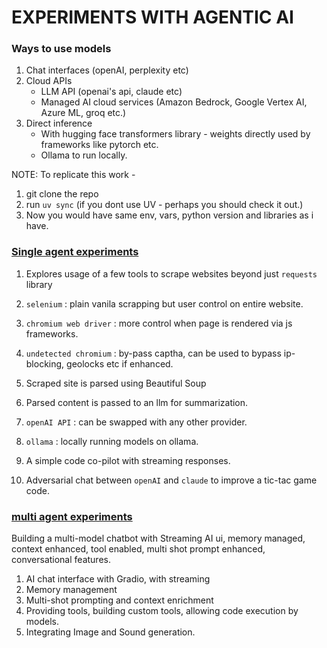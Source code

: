 # EXPERIMENTS WITH AGENTIC AI

### Ways to use models

1. Chat interfaces (openAI, perplexity etc)
2. Cloud APIs
   - LLM API (openai's api, claude etc)
   - Managed AI cloud services (Amazon Bedrock, Google Vertex AI, Azure ML, groq etc.)
3. Direct inference
   - With hugging face transformers library - weights directly used by frameworks like pytorch etc.
   - Ollama to run locally.

NOTE: To replicate this work -

1. git clone the repo
2. run `uv sync` (if you dont use UV - perhaps you should check it out.)
3. Now you would have same env, vars, python version and libraries as i have.

### [Single agent experiments](text_summarization_beautifulSoup.ipynb)

1. Explores usage of a few tools to scrape websites beyond just `requests` library

1. `selenium` : plain vanila scrapping but user control on entire website.
1. `chromium web driver` : more control when page is rendered via js frameworks.
1. `undetected chromium` : by-pass captha, can be used to bypass ip-blocking, geolocks etc if enhanced.

1. Scraped site is parsed using Beautiful Soup
1. Parsed content is passed to an llm for summarization.
1. `openAI API` : can be swapped with any other provider.
1. `ollama` : locally running models on ollama.
1. A simple code co-pilot with streaming responses.
1. Adversarial chat between `openAI` and `claude` to improve a tic-tac game code.

### [multi agent experiments](mulitmodel_agents.ipynb)

Building a multi-model chatbot with Streaming AI ui, memory managed, context enhanced, tool enabled, multi shot prompt enhanced, conversational features.

1. AI chat interface with Gradio, with streaming
2. Memory management
3. Multi-shot prompting and context enrichment
4. Providing tools, building custom tools, allowing code execution by models.
5. Integrating Image and Sound generation.
